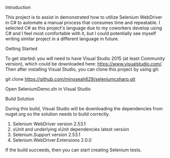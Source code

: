 Introduction

This project is to assist in demonstrated how to utilize Selenium WebDriver in C# to automate a manual process that consumes time and repeatable.  I selected C# as this project's language due to my coworkers develop using C# and I feel most comfortable with it, but I could potentially see myself writing similar project in a different language in future.  

Getting Started

To get started: you will need to have Visual Studio 2015 (at least Community version), which could be downloaded here: https://www.visualstudio.com/. Then after installing Visual Studio, you can clone this project by using git:

git clone https://github.com/minoseah629/seleniumcsharp.git

Open SeleniumDemo.sln in Visual Studio

Build Solution

During this build, Visual Studio will be downloading the dependencies from nuget.org so the solution needs to build correctly. 

1. Selenium WebDriver version 2.53.1
2. xUnit and underlying xUnit dependencies latest version
3. Selenium.Support version 2.53.1
4. Selenium.WebDriver.Extensions 2.0.0

If the build succeeds, then you can start creating Selenium tests.
